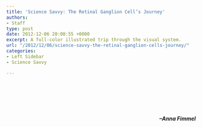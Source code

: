 ```yaml
---
title: 'Science Savvy: The Retinal Ganglion Cell’s Journey'
authors:
- Staff
type: post
date: 2012-12-06 20:08:55 +0000
excerpt: A full-color illustrated trip through the visual system.
url: "/2012/12/06/science-savvy-the-retinal-ganglion-cells-journey/"
categories:
- Left Sidebar
- Science Savvy

---
```

<a href="http://www.reedquest.org/2012/12/science-savvy-the-retinal-ganglion-cells-journey/page1edited/" rel="attachment wp-att-1911"><img class="aligncenter size-full wp-image-1911" title="Science Savvy Page 1" src="https://i0.wp.com/www.reedquest.org/wp-content/uploads/2012/12/Page1edited.jpeg?resize=543%2C828" alt="" data-recalc-dims="1" /></a>

<a href="http://www.reedquest.org/2012/12/science-savvy-the-retinal-ganglion-cells-journey/editedpage2/" rel="attachment wp-att-1910"><img class="aligncenter size-full wp-image-1910" title="Science Savvy Page 2" src="https://i1.wp.com/www.reedquest.org/wp-content/uploads/2012/12/editedpage2.jpeg?resize=619%2C827" alt="" data-recalc-dims="1" /></a>

&nbsp;

&nbsp;

<p style="text-align: right;">
  <strong><em>–Anna Fimmel</em></strong>
</p>